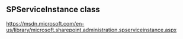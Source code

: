 ## SPServiceInstance class

https://msdn.microsoft.com/en-us/library/microsoft.sharepoint.administration.spserviceinstance.aspx